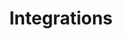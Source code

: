 ---
# metadata # 
title:  Integrations 
description: description
date: 
# taxonomy #
tags:  
series: 
seriesPart: 
weight: 3
---